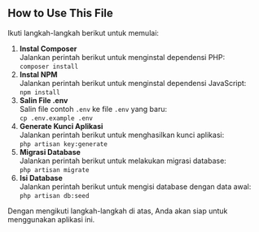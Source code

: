 <h2>How to Use This File</h2>
<p>Ikuti langkah-langkah berikut untuk memulai:</p>
<ol>
    <li><strong>Instal Composer</strong><br>
        Jalankan perintah berikut untuk menginstal dependensi PHP:<br>
        <code>composer install</code>
    </li>
    <li><strong>Instal NPM</strong><br>
        Jalankan perintah berikut untuk menginstal dependensi JavaScript:<br>
        <code>npm install</code>
    </li>
    <li><strong>Salin File .env</strong><br>
        Salin file contoh <code>.env</code> ke file <code>.env</code> yang baru:<br>
        <code>cp .env.example .env</code>
    </li>
    <li><strong>Generate Kunci Aplikasi</strong><br>
        Jalankan perintah berikut untuk menghasilkan kunci aplikasi:<br>
        <code>php artisan key:generate</code>
    </li>
    <li><strong>Migrasi Database</strong><br>
        Jalankan perintah berikut untuk melakukan migrasi database:<br>
        <code>php artisan migrate</code>
    </li>
    <li><strong>Isi Database</strong><br>
        Jalankan perintah berikut untuk mengisi database dengan data awal:<br>
        <code>php artisan db:seed</code>
    </li>
</ol>
<p>Dengan mengikuti langkah-langkah di atas, Anda akan siap untuk menggunakan aplikasi ini.</p>
